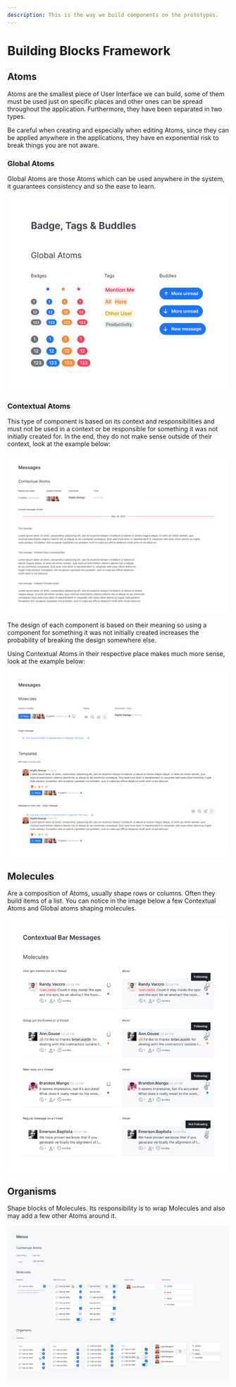 ```yaml
---
description: This is the way we build components on the prototypes.
---
```


# Building Blocks Framework

## Atoms <a href="#a1e95e87-2666-4415-96a9-10ba7c850d11" id="a1e95e87-2666-4415-96a9-10ba7c850d11"></a>

Atoms are the smallest piece of User Interface we can build, some of them must be used just on specific places and other ones can be spread throughout the application. Furthermore, they have been separated in two types.

Be careful when creating and especially when editing Atoms, since they can be applied anywhere in the applications, they have en exponential risk to break things you are not aware.

### Global Atoms <a href="#4c8952b7-95be-4e6b-8bb0-b07868631820" id="4c8952b7-95be-4e6b-8bb0-b07868631820"></a>

Global Atoms are those Atoms which can be used anywhere in the system, it guarantees consistency and so the ease to learn.

![](../../../../../.gitbook/assets/global-atoms.png)

### Contextual Atoms <a href="#df187f85-c33b-4b08-8973-816437f32439" id="df187f85-c33b-4b08-8973-816437f32439"></a>

This type of component is based on its context and responsibilities and must not be used in a context or be responsible for something it was not initially created for. In the end, they do not make sense outside of their context, look at the example below:

![Contextual Atoms do not make sense outside their context](../../../../../.gitbook/assets/contextual-atoms.png)

The design of each component is based on their meaning so using a component for something it was not initially created increases the probability of breaking the design somewhere else.

Using Contextual Atoms in their respective place makes much more sense, look at the example below:

![](../../../../../.gitbook/assets/atom-in-their-context.png)

## Molecules <a href="#67a183d7-2f91-4005-a7aa-0a48954ef3b7" id="67a183d7-2f91-4005-a7aa-0a48954ef3b7"></a>

Are a composition of Atoms, usually shape rows or columns. Often they build items of a list. You can notice in the image below a few Contextual Atoms and Global atoms shaping molecules.

![](../../../../../.gitbook/assets/contextual-bar-messages.png)

## Organisms <a href="#934609c3-11ed-4ef7-95d3-20cfa2ff1247" id="934609c3-11ed-4ef7-95d3-20cfa2ff1247"></a>

Shape blocks of Molecules. Its responsibility is to wrap Molecules and also may add a few other Atoms around it.

![From Atoms to Organisms](../../../../../.gitbook/assets/menus.png)

## &#x20;<a href="#556c4236-8ac3-4239-947c-608785a8f497" id="556c4236-8ac3-4239-947c-608785a8f497"></a>
